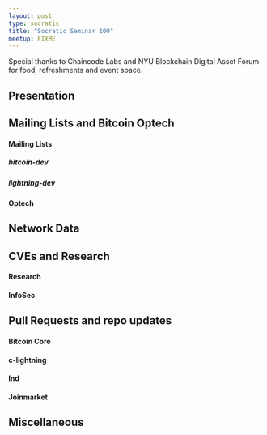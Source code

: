 ```yaml
---
layout: post
type: socratic
title: "Socratic Seminar 100"
meetup: FIXME
---
```


Special thanks to Chaincode Labs and NYU Blockchain Digital Asset Forum for food, refreshments and event space.

## Presentation

## Mailing Lists and Bitcoin Optech

#### Mailing Lists

##### bitcoin-dev

##### lightning-dev

#### Optech

## Network Data

## CVEs and Research

#### Research

#### InfoSec

## Pull Requests and repo updates

#### Bitcoin Core

#### c-lightning

#### lnd

#### Joinmarket

## Miscellaneous
